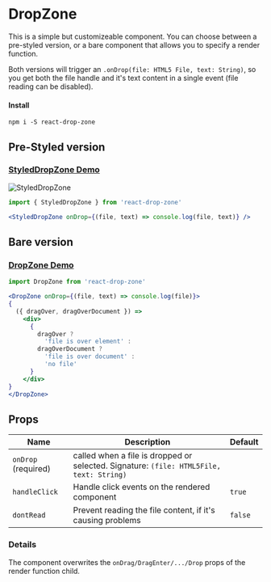 # DropZone

This is a simple but customizeable component. You can choose between a
pre-styled version, or a bare component that allows you to specify a render
function.

Both versions will trigger an `.onDrop(file: HTML5 File, text: String)`, so you
get both the file handle and it's text content in a single event (file reading
can be disabled).

#### Install

`npm i -S react-drop-zone`


## Pre-Styled version

### [StyledDropZone Demo](https://stackblitz.com/edit/react-styled-drop-zone-demo)

![StyledDropZone](https://raw.github.com/romgrk/react-drop-zone/master/static/styled-drop-zone.png)

```jsx
import { StyledDropZone } from 'react-drop-zone'

<StyledDropZone onDrop={(file, text) => console.log(file, text)} />
```


## Bare version

### [DropZone Demo](https://stackblitz.com/edit/react-drop-zone-demo)

```jsx
import DropZone from 'react-drop-zone'

<DropZone onDrop={(file, text) => console.log(file)}>
{
  ({ dragOver, dragOverDocument }) =>
    <div>
      {
        dragOver ?
          'file is over element' :
        dragOverDocument ?
          'file is over document' :
          'no file'
      }
    </div>
}
</DropZone>
```


## Props

| Name | Description | Default |
| --- | --- | --- |
| `onDrop` (required) | called when a file is dropped or selected. Signature: `(file: HTML5File, text: String)` | |
| `handleClick` | Handle click events on the rendered component | `true` |
| `dontRead` | Prevent reading the file content, if it's causing problems | `false` |


### Details

The component overwrites the `onDrag/DragEnter/.../Drop` props of the render
function child.

